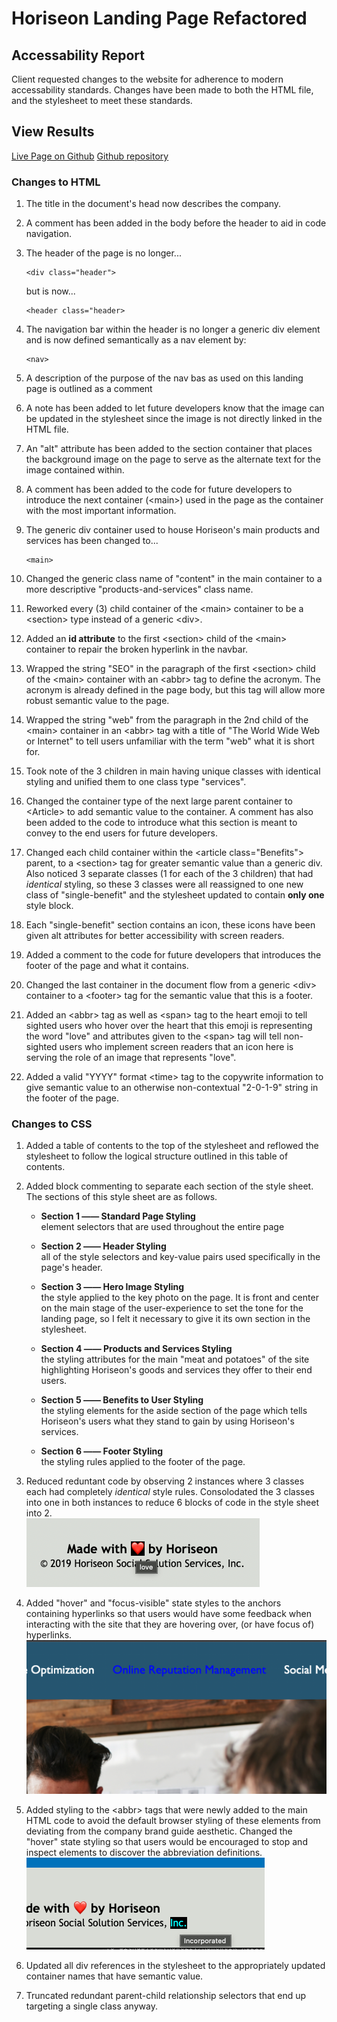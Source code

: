 # Horiseon Landing Page Refactored

## Accessability Report

Client requested changes to the website for adherence to modern accessability standards.
Changes have been made to both the HTML file, and the stylesheet to meet these standards.

## View Results

[Live Page on Github](https://rowe2ry.github.io/Homework-HoriseonRefactor/)
[Github repository](https://github.com/Rowe2ry/Homework-HoriseonRefactor)

### Changes to HTML

1. The title in the document's head now describes the company.

2. A comment has been added in the body before the header to aid in code navigation.

3. The header of the page is no longer...
    ```
    <div class="header">
    ```
    but is now...
    ```
    <header class="header>
    ```

4. The navigation bar within the header is no longer a generic div element and is now defined semantically as a nav element by:
    ```
    <nav>
    ```
    
5. A description of the purpose of the nav bas as used on this landing page is outlined as a comment

6. A note has been added to let future developers know that the image can be updated in the stylesheet since the image is not directly linked in the HTML file.

7. An "alt" attribute has been added to the section container that places the background image on the page to serve as the alternate text for the image contained within.

8. A comment has been added to the code for future developers to introduce the next container (\<main>) used in the page as the container with the most important information.

9. The generic div container used to house Horiseon's main products and services has been changed to...
    ```
    <main>
    ```
10. Changed the generic class name of "content" in the main container to a more descriptive "products-and-services" class name.

11. Reworked every (3) child container of the \<main> container to be a \<section> type instead of a generic \<div>.

12. Added an **id attribute** to the first \<section> child of the \<main> container to repair the broken hyperlink in the navbar.

13. Wrapped the string "SEO" in the paragraph of the first \<section> child of the \<main> container with an \<abbr> tag to define the acronym. The acronym is already defined in the page body, but this tag will allow more robust semantic value to the page.

14. Wrapped the string "web" from the paragraph in the 2nd child of the \<main> container in an \<abbr> tag with a title of "The World Wide Web or Internet" to tell users unfamiliar with the term "web" what it is short for.

15. Took note of the 3 children in main having unique classes with identical styling and unified them to one class type "services".

16. Changed the container type of the next large parent container to \<Article> to add semantic value to the container. A comment has also been added to the code to introduce what this section is meant to convey to the end users for future developers.

17. Changed each child container within the \<article class="Benefits"> parent, to a \<section> tag for greater semantic value than a generic div. Also noticed 3 separate classes (1 for each of the 3 children) that had *identical* styling, so these 3 classes were all reassigned to one new class of "single-benefit" and the stylesheet updated to contain **only one** style block.

18. Each "single-benefit" section contains an icon, these icons have been given alt attributes for better accessibility with screen readers.

19. Added a comment to the code for future developers that introduces the footer of the page and what it contains.

20. Changed the last container in the document flow from a generic \<div> container to a \<footer> tag for the semantic value that this is a footer. 

21. Added an \<abbr> tag as well as \<span> tag to the heart emoji to tell sighted users who hover over the heart that this emoji is representing the word "love" and attributes given to the \<span> tag will tell non-sighted users who implement screen readers that an icon here is serving the role of an image that represents "love".

22. Added a valid "YYYY" format \<time> tag to the copywrite information to give semantic value to an otherwise non-contextual "2-0-1-9" string in the footer of the page.

### Changes to CSS

1. Added a table of contents to the top of the stylesheet and reflowed the stylesheet to follow the logical structure outlined in this table of contents.

2. Added block commenting to separate each section of the style sheet. The sections of this style sheet are as follows.
    * **Section 1 —— Standard Page Styling**  
    element selectors that are used throughout the entire page

    * **Section 2 —— Header Styling**  
    all of the style selectors and key-value pairs used specifically in the page's header.

    * **Section 3 —— Hero Image Styling**  
    the style applied to the key photo on the page. It is front and center on the main stage of the user-experience to set the tone for the landing page, so I felt it necessary to give it its own section in the stylesheet. 

    * **Section 4 —— Products and Services Styling**  
    the styling attributes for the main "meat and potatoes" of the site highlighting Horiseon's goods and services they offer to their end users.

    * **Section 5 —— Benefits to User Styling**  
    the styling elements for the aside section of the page which tells Horiseon's users what they stand to gain by using Horiseon's services.

    * **Section 6 —— Footer Styling**  
    the styling rules applied to the footer of the page.
3. Reduced reduntant code by observing 2 instances where 3 classes each had completely *identical* style rules. Consolodated the 3 classes into one in both instances to reduce 6 blocks of code in the style sheet into 2.  
![Screenshot showing the hover state styling](./assets/readme-images/abbr-hover-1.png)

4. Added "hover" and "focus-visible" state styles to the anchors containing hyperlinks so that users would have some feedback when interacting with the site that they are hovering over, (or have focus of) hyperlinks.  
![Screenshot showing the hover state styling](./assets/readme-images/screenshot-hover.png)

5. Added styling to the \<abbr> tags that were newly added to the main HTML code to avoid the default browser styling of these elements from deviating from the company brand guide aesthetic. Changed the "hover" state styling so that users would be encouraged to stop and inspect elements to discover the abbreviation definitions.  
![Screenshot showing the hover state styling](./assets/readme-images/abbr-hover-2.png)

6. Updated all div references in the stylesheet to the appropriately updated container names that have semantic value.

7. Truncated redundant parent-child relationship selectors that end up targeting a single class anyway.
